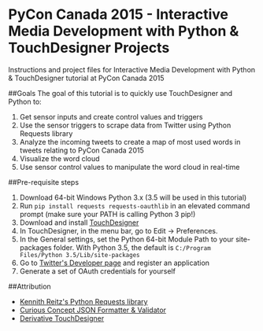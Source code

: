 # PyCon Canada 2015 - Interactive Media Development with Python &amp; TouchDesigner Projects
Instructions and project files for Interactive Media Development with Python &amp; TouchDesigner tutorial at PyCon Canada 2015

##Goals
The goal of this tutorial is to quickly use TouchDesigner and Python to: 

1. Get sensor inputs and create control values and triggers
2. Use the sensor triggers to scrape data from Twitter using Python Requests library
3. Analyze the incoming tweets to create a map of most used words in tweets relating to PyCon Canada 2015
4. Visualize the word cloud
5. Use sensor control values to manipulate the word cloud in real-time
 

##Pre-requisite steps
1. Download 64-bit Windows Python 3.x (3.5 will be used in this tutorial)
2. Run ```pip install requests requests-oauthlib``` in an elevated command prompt (make sure your PATH is calling Python 3 pip!)
3. Download and install [TouchDesigner](https://www.derivative.ca/088/Downloads/Default.asp)
3. In TouchDesigner, in the menu bar, go to Edit -> Preferences.
4. In the General settings, set the Python 64-bit Module Path to your site-packages folder. With Python 3.5, the default is ```C:/Program Files/Python 3.5/Lib/site-packages```
5. Go to [Twitter's Developer page](https://apps.twitter.com/) and register an application
6. Generate a set of OAuth credentials for yourself


##Attribution
- [Kennith Reitz's Python Requests library](https://github.com/kennethreitz/requests)
- [Curious Concept JSON Formatter & Validator](https://jsonformatter.curiousconcept.com/)
- [Derivative TouchDesigner](http://derivative.ca)
